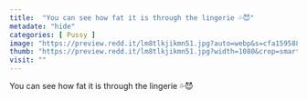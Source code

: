 ```yaml
---
title:  "You can see how fat it is through the lingerie 💦😈"
metadate: "hide"
categories: [ Pussy ]
image: "https://preview.redd.it/lm8tlkjikmn51.jpg?auto=webp&s=cfa15958840b6fcf624bd4b5a89c911790dc46d1"
thumb: "https://preview.redd.it/lm8tlkjikmn51.jpg?width=1080&crop=smart&auto=webp&s=bd82dbafd93172ee0f8fecf38208f2fe027247c9"
visit: ""
---
```

You can see how fat it is through the lingerie 💦😈
